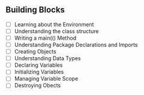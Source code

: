 ## Building Blocks

- [ ] Learning about the Environment
- [ ] Understanding the class structure
- [ ] Writing a main(() Method
- [ ] Understanding Package Declarations and Imports
- [ ] Creating Objects
- [ ] Understanding Data Types
- [ ] Declaring Variables
- [ ] Initializing Variables
- [ ] Managing Variable Scope
- [ ] Destroying Obects
